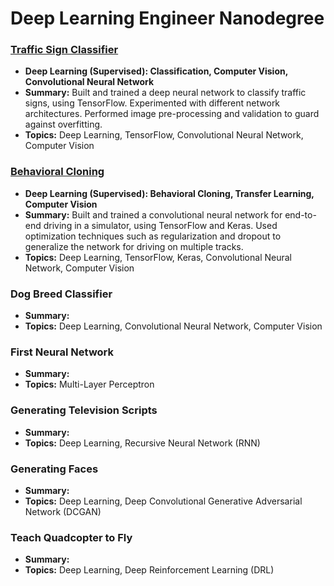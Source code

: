 # Deep Learning Engineer Nanodegree
 
### [Traffic Sign Classifier](traffic-sign-classifier)
 - **Deep Learning (Supervised): Classification, Computer Vision, Convolutional Neural Network**
 - **Summary:** Built and trained a deep neural network to classify traffic signs, using TensorFlow. Experimented with different network architectures. Performed image pre-processing and validation to guard against overfitting.
 - **Topics:** Deep Learning, TensorFlow, Convolutional Neural Network, Computer Vision
 
### [Behavioral Cloning](behavioral-cloning)
 - **Deep Learning (Supervised): Behavioral Cloning, Transfer Learning, Computer Vision**
 - **Summary:** Built and trained a convolutional neural network for end-to-end driving in a simulator, using TensorFlow and Keras. Used optimization techniques such as regularization and dropout to generalize the network for driving on multiple tracks.
 - **Topics:** Deep Learning, TensorFlow, Keras, Convolutional Neural Network, Computer Vision 

### Dog Breed Classifier
 - **Summary:** 
 - **Topics:** Deep Learning, Convolutional Neural Network, Computer Vision
 
### First Neural Network
 - **Summary:** 
 - **Topics:** Multi-Layer Perceptron 
 
### Generating Television Scripts
 - **Summary:** 
 - **Topics:** Deep Learning, Recursive Neural Network (RNN)

### Generating Faces
 - **Summary:** 
 - **Topics:** Deep Learning, Deep Convolutional Generative Adversarial Network (DCGAN)

### Teach Quadcopter to Fly
 - **Summary:** 
 - **Topics:** Deep Learning, Deep Reinforcement Learning (DRL)


